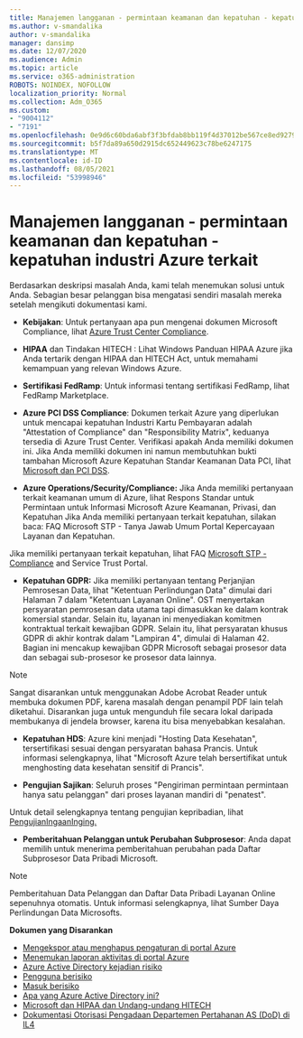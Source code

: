 ```yaml
---
title: Manajemen langganan - permintaan keamanan dan kepatuhan - kepatuhan industri Azure terkait
ms.author: v-smandalika
author: v-smandalika
manager: dansimp
ms.date: 12/07/2020
ms.audience: Admin
ms.topic: article
ms.service: o365-administration
ROBOTS: NOINDEX, NOFOLLOW
localization_priority: Normal
ms.collection: Adm_O365
ms.custom:
- "9004112"
- "7191"
ms.openlocfilehash: 0e9d6c60bda6abf3f3bfdab8bb119f4d37012be567ce8ed9279f245539e3c2ae
ms.sourcegitcommit: b5f7da89a650d2915dc652449623c78be6247175
ms.translationtype: MT
ms.contentlocale: id-ID
ms.lasthandoff: 08/05/2021
ms.locfileid: "53998946"
---
```

# <a name="subscription-management---security-and-compliance-requests---azure-industry-compliance-accreditation"></a>Manajemen langganan - permintaan keamanan dan kepatuhan - kepatuhan industri Azure terkait

Berdasarkan deskripsi masalah Anda, kami telah menemukan solusi untuk Anda. Sebagian besar pelanggan bisa mengatasi sendiri masalah mereka setelah mengikuti dokumentasi kami.

- **Kebijakan**: Untuk pertanyaan apa pun mengenai dokumen Microsoft Compliance, lihat [Azure Trust Center Compliance](https://docs.microsoft.com/compliance/regulatory/offering-SOC).

- **HIPAA** dan Tindakan HITECH : Lihat Windows Panduan HIPAA Azure jika Anda tertarik dengan HIPAA dan HITECH Act, untuk memahami kemampuan yang relevan Windows Azure.

- **Sertifikasi FedRamp**: Untuk informasi tentang sertifikasi FedRamp, lihat FedRamp Marketplace.

- **Azure PCI DSS Compliance**: Dokumen terkait Azure yang diperlukan untuk mencapai kepatuhan Industri Kartu Pembayaran adalah "Attestation of Compliance" dan "Responsibility Matrix", keduanya tersedia di Azure Trust Center. Verifikasi apakah Anda memiliki dokumen ini. Jika Anda memiliki dokumen ini namun membutuhkan bukti tambahan Microsoft Azure Kepatuhan Standar Keamanan Data PCI, lihat [Microsoft dan PCI DSS](https://docs.microsoft.com/compliance/regulatory/offering-PCI-DSS).

- **Azure Operations/Security/Compliance:** Jika Anda memiliki pertanyaan terkait keamanan umum di Azure, lihat Respons Standar untuk Permintaan untuk Informasi Microsoft Azure Keamanan, Privasi, dan Kepatuhan Jika Anda memiliki pertanyaan terkait kepatuhan, silakan baca: FAQ Microsoft STP - Tanya Jawab Umum Portal Kepercayaan Layanan dan Kepatuhan.

Jika memiliki pertanyaan terkait kepatuhan, lihat FAQ [Microsoft STP - Compliance](https://www.microsoft.com/trust-center/compliance/compliance-overview) and Service Trust Portal.

- **Kepatuhan GDPR:** Jika memiliki pertanyaan tentang Perjanjian Pemrosesan Data, lihat "Ketentuan Perlindungan Data" dimulai dari Halaman 7 dalam "Ketentuan Layanan Online". OST menyertakan persyaratan pemrosesan data utama tapi dimasukkan ke dalam kontrak komersial standar. Selain itu, layanan ini menyediakan komitmen kontraktual terkait kewajiban GDPR. Selain itu, lihat persyaratan khusus GDPR di akhir kontrak dalam "Lampiran 4", dimulai di Halaman 42. Bagian ini mencakup kewajiban GDPR Microsoft sebagai prosesor data dan sebagai sub-prosesor ke prosesor data lainnya.

> [!NOTE]
> Sangat disarankan untuk menggunakan Adobe Acrobat Reader untuk membuka dokumen PDF, karena masalah dengan penampil PDF lain telah diketahui. Disarankan juga untuk mengunduh file secara lokal daripada membukanya di jendela browser, karena itu bisa menyebabkan kesalahan.

- **Kepatuhan HDS**: Azure kini menjadi "Hosting Data Kesehatan", tersertifikasi sesuai dengan persyaratan bahasa Prancis. Untuk informasi selengkapnya, lihat "Microsoft Azure telah bersertifikat untuk menghosting data kesehatan sensitif di Prancis".

- **Pengujian Sajikan**: Seluruh proses "Pengiriman permintaan permintaan hanya satu pelanggan" dari proses layanan mandiri di "penatest".

Untuk detail selengkapnya tentang pengujian kepribadian, lihat [PengujianIngaanInging.](https://docs.microsoft.com/azure/security/fundamentals/pen-testing)

- **Pemberitahuan Pelanggan untuk Perubahan Subprosesor**: Anda dapat memilih untuk menerima pemberitahuan perubahan pada Daftar Subprosesor Data Pribadi Microsoft.

> [!NOTE]
> Pemberitahuan Data Pelanggan dan Daftar Data Pribadi Layanan Online sepenuhnya otomatis. Untuk informasi selengkapnya, lihat Sumber Daya Perlindungan Data Microsofts.

**Dokumen yang Disarankan**

- [Mengekspor atau menghapus pengaturan di portal Azure](https://docs.microsoft.com/azure/azure-portal/set-preferences)
- [Menemukan laporan aktivitas di portal Azure](https://docs.microsoft.com/azure/active-directory/reports-monitoring/howto-find-activity-reports)
- [Azure Active Directory kejadian risiko](https://docs.microsoft.com/azure/active-directory/identity-protection/overview-identity-protection)
- [Pengguna berisiko](https://docs.microsoft.com/azure/active-directory/identity-protection/overview-identity-protection)
- [Masuk berisiko](https://docs.microsoft.com/azure/active-directory/identity-protection/overview-identity-protection)
- [Apa yang Azure Active Directory ini?](https://docs.microsoft.com/azure/active-directory/reports-monitoring/overview-reports)
- [Microsoft dan HIPAA dan Undang-undang HITECH](https://docs.microsoft.com/compliance/regulatory/offering-hipaa-hitech)
- [Dokumentasi Otorisasi Pengadaan Departemen Pertahanan AS (DoD) di IL4](https://docs.microsoft.com/compliance/regulatory/offering-DoD-DISA-L2-L4-L5)













